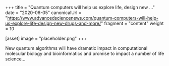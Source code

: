 +++
title = "Quantum computers will help us explore life, design new ..."
date = "2020-06-05"
canonicalUrl = "https://www.advancedsciencenews.com/quantum-computers-will-help-us-explore-life-design-new-drugs-and-more/"
fragment = "content"
weight = 10

[asset]
    image = "placeholder.png"
+++

New quantum algorithms will have dramatic impact in computational molecular 
biology and bioinformatics and promise to impact a number of life science...
